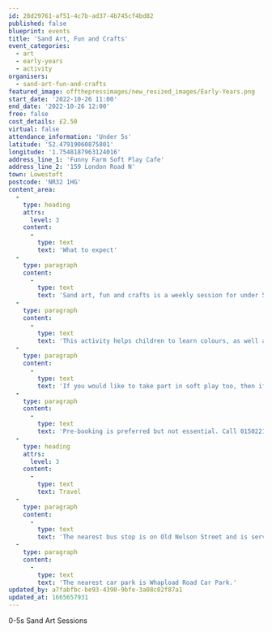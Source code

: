 ```yaml
---
id: 28d29761-af51-4c7b-ad37-4b745cf4bd82
published: false
blueprint: events
title: 'Sand Art, Fun and Crafts'
event_categories:
  - art
  - early-years
  - activity
organisers:
  - sand-art-fun-and-crafts
featured_image: offthepressimages/new_resized_images/Early-Years.png
start_date: '2022-10-26 11:00'
end_date: '2022-10-26 12:00'
free: false
cost_details: £2.50
virtual: false
attendance_information: 'Under 5s'
latitude: '52.47919060875801'
longitude: '1.7548187963124016'
address_line_1: 'Funny Farm Soft Play Cafe'
address_line_2: '159 London Road N'
town: Lowestoft
postcode: 'NR32 1HG'
content_area:
  -
    type: heading
    attrs:
      level: 3
    content:
      -
        type: text
        text: 'What to expect'
  -
    type: paragraph
    content:
      -
        type: text
        text: 'Sand art, fun and crafts is a weekly session for under 5’s held every Wednesday morning. Each week there will be a different theme and amazing pictures will be made using sand.'
  -
    type: paragraph
    content:
      -
        type: text
        text: 'This activity helps children to learn colours, as well as increase their fine motor skills and hand-eye co-ordination.'
  -
    type: paragraph
    content:
      -
        type: text
        text: 'If you would like to take part in soft play too, then if you book both Sand Art and Soft Play sessions together it is only £5!'
  -
    type: paragraph
    content:
      -
        type: text
        text: 'Pre-booking is preferred but not essential. Call 01502217989 to book your place.'
  -
    type: heading
    attrs:
      level: 3
    content:
      -
        type: text
        text: Travel
  -
    type: paragraph
    content:
      -
        type: text
        text: 'The nearest bus stop is on Old Nelson Street and is serviced by the Coastal Clipper and Coastlink bus.'
  -
    type: paragraph
    content:
      -
        type: text
        text: 'The nearest car park is Whapload Road Car Park.'
updated_by: a7fabfbc-be93-4390-9bfe-3a08c02f87a1
updated_at: 1665657931
---
```

0-5s Sand Art Sessions